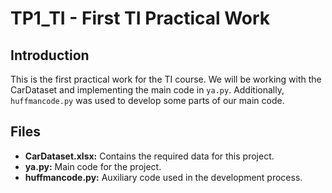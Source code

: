 # TP1_TI - First TI Practical Work

## Introduction
This is the first practical work for the TI course. We will be working with the CarDataset and implementing the main code in `ya.py`. Additionally, `huffmancode.py` was used to develop some parts of our main code.

## Files
- **CarDataset.xlsx:** Contains the required data for this project.
- **ya.py:** Main code for the project.
- **huffmancode.py:** Auxiliary code used in the development process.
